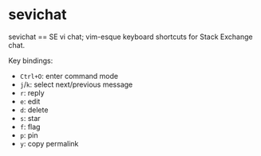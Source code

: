 # sevichat

sevichat == SE vi chat; vim-esque keyboard shortcuts for Stack Exchange chat.

Key bindings:

- `Ctrl+O`: enter command mode
- `j`/`k`: select next/previous message
- `r`: reply
- `e`: edit
- `d`: delete
- `s`: star
- `f`: flag
- `p`: pin
- `y`: copy permalink
